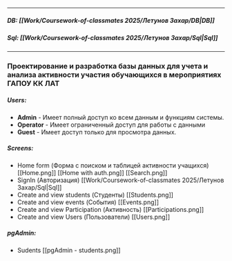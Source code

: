
___
##### DB: [[Work/Coursework-of-classmates 2025/Летунов Захар/DB|DB]]
##### Sql: [[Work/Coursework-of-classmates 2025/Летунов Захар/Sql|Sql]]
___
### Проектирование и разработка базы данных для учета и анализа активности участия обучающихся в мероприятиях ГАПОУ КК ЛАТ
##### Users:
- **Admin** -  Имеет полный доступ ко всем данным и функциям системы.
- **Operator** - Имеет ограниченный доступ для работы с данными
- **Guest** - Имеет доступ только для просмотра данных.

##### Screens:
- Home form (Форма с поиском и таблицей активности учащихся) [[Home.png]] [[Home with auth.png]] [[Search.png]]
- SignIn (Авторизация) [[Work/Coursework-of-classmates 2025/Летунов Захар/Sql|Sql]]
- Create and view students (Студенты) [[Students.png]]
- Create and view events (События) [[Events.png]]
- Create and view Participation (Активность) [[Participations.png]]
- Create and view Users (Пользователи) [[Users.png]]

##### pgAdmin:
- Sudents [[pgAdmin - students.png]]
